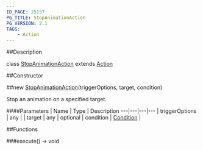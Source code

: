 ```yaml
---
ID_PAGE: 25157
PG_TITLE: StopAnimationAction
PG_VERSION: 2.1
TAGS:
    - Action
---
```

##Description

class [StopAnimationAction](/classes/2.2-alpha/StopAnimationAction) extends [Action](/classes/2.2-alpha/Action)



##Constructor

##new [StopAnimationAction](/classes/2.2-alpha/StopAnimationAction)(triggerOptions, target, condition)

Stop an animation on a specified target.

####Parameters
 | Name | Type | Description
---|---|---|---
 | triggerOptions | any | 
 | target | any | 
optional | condition | [Condition](/classes/2.2-alpha/Condition) | 

##Functions

###execute() &rarr; void


